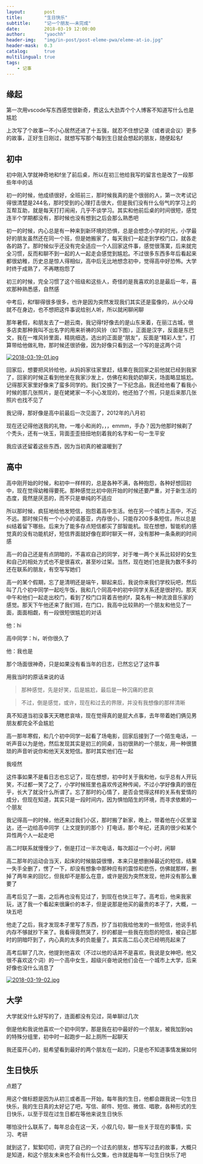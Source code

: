 ```yaml
---
layout:       post
title:        "生日快乐"
subtitle:     "记一个朋友——未完成"
date:         2018-03-19 12:00:00
author:       "yaochh"
header-img:   "img/in-post/post-eleme-pwa/eleme-at-io.jpg"
header-mask:  0.3
catalog:      true
multilingual: true
tags:
    - 记事
---
```

## 缘起

第一次用vscode写东西感觉很新奇，费这么大劲弄个个人博客不知道写什么也是尴尬
    
上次写了个故事一不小心居然还进了十五强，就忍不住想记录（或者说会议）更多的故事，正好生日刚过，就想写写那个每到生日就会想起的朋友，随便起名f

## 初中

初中刚入学就神奇地和f坐了前后桌，所以在初三他给我写的留言也是改了一段那些年中的话

初一的时候，他成绩很好，全班前三，那时候我真的是个很弱的人，第一次考试记得很清楚是244名，那时受到的心理打击很大，但是我们没有什么俗气的学习上的互帮互助，就是每天打打闹闹，几乎不谈学习。其实和他前后桌的时间很短，感觉连半个学期都没有，那时候也没有想到之后会那么熟悉吧

初一的时候，内心总是有一种来到新环境的恐惧，总是会想念小学的时光，小学最好的朋友虽然还在同一个班，但是她搬家了，每天我们一起走到学校门口，就各走各的路了。那时候似乎还没有完全适应一个人回家这件事，感觉很落寞，后来就完全习惯，反而和聊不到一起的人一起走会感觉到尴尬。不过很多东西多年后看起来都很幼稚，历史总是惊人得相似，高中后无比地想念初中，觉得高中好恐怖。大学时终于成熟了，不再瞎抱怨了

初三的时候，完全习惯了这个班级和这些人，奇怪的是我喜欢的总是最后一年，喜欢那种熟悉感，自然感

中考后，和f聊得很多很多，也许是因为突然发现我们其实还是蛮像的，从小父母就不在身边，也不想把这件事说给别人听，所以就闲聊闲聊

那年暑假，和朋友去了一趟云南，我记得f好像去的是山东来着，在丽江古城，很多店卖那种我叫不出名字的用来祈祷的风铃（如下图），正面是汉字，反面是东巴文，我在一堆风铃里面，精挑细选，选出的正面是“朋友”，反面是“精彩人生”，打算带给他做礼物，那时候还很骄傲，因为好像只看到这一个写的是这两个词

[![2018-03-19-01.jpg](https://i.loli.net/2018/03/24/5ab662f31b2bd.jpg)](https://i.loli.net/2018/03/24/5ab662f31b2bd.jpg)

回家后，想要把风铃给他，从妈妈家往家里赶，结果在我回家之前他就已经到我家了，回家的时候正看到他坐在我家沙发上，仿佛在和我奶奶聊天，场面略显尴尬。记得那天家里好像来了蛮多同学的。我们交换了一下纪念品，我还给他看了看我小时候的那几张照片，是在姥姥家一不小心发现的，他还拍了个照，只是后来那几张照片也找不见了

我记得，那好像是高中前最后一次见面了，2012年的八月初

现在还记得他送我的礼物，一堆小和尚的，，，emmm，手办？因为他那时候剃了个秃头，还有一块玉，背面歪歪扭扭地刻着我的名字和一句一生平安

我应该还留着这些东西，因为当初真的被温暖到了

## 高中

高中刚开始的时候，和初中一样样的，总是各种不满，各种抱怨，各种好想回初中，现在觉得幼稚得要死。那种感觉比初中刚开始的时候还要严重，对于新生活的态度，竟然是厌恶的，而不只是单纯的不适应

所以那时候，疯狂地给他发短信，抱怨着高中生活。他在另一个城市上高中，不近不远。那时候只有一个小小的诺基亚，内存很小，只能存200多条短信，所以总是纠结着留下哪些。后来为了能多存点短信都买了部智能机。现在想想，智能机的感觉真的没有功能机好，短信界面就好像在即时聊天一样，没有那种一条条刷的时间感

高一的自己还是有点阴暗的，不喜欢自己的同学，对于唯一两个关系比较好的女生和自己的相处方式也不是很喜欢，甚至吵过架。当然，现在她们也是我为数不多的还在联系的朋友，有空写写她们

高一的某个假期，忘了是清明还是端午，聊起来后，我说你来我们学校玩吧，然后叫了几个初中同学一起吃午饭，我和几个同高中的初中同学关系还是很好的。那天中午和他们一起走出校门，看到了校门口背着吉他的f，莫名有一种流浪音乐家的感觉。那天下午他还来了我们班，在门口，我高中比较熟的一个朋友和他见了一面，面面相觑，有一段很短很尴尬的对话

他：hi

高中同学：hi，听你很久了

他：我也是

那个场面很神奇，只是如果没有看当年的日志，已然忘记了这件事

用我当时的原话来说的话

>那种感觉，先是好笑，后是尴尬，最后是一种沉痛的悲哀

>不过，倒是感觉，或许，现在和过去的界限，并没有我想像的那样清晰

真不知道当初没事天天瞎悲哀啥，现在觉得真的是屁大点事，去年带着她们俩见男朋友都完全不会尴尬

高一那年寒假，和几个初中同学一起看了场电影，回家后接到了一个陌生电话，一听声音以为是他，然后发现其实是初三的同桌，当初很熟的一个朋友，用一种很猥琐的声音听说你和他天天发短信。那时其实他们在一起

我哑然

这件事如果不是看日志也忘记了，现在想想，初中时关于我和他，似乎总有人开玩笑，不过都一笑了之了，小学时候班里也喜欢传这种传闻，不过小学好像真的很在乎，长大了就没什么所谓了。忘了那时的心情了，是否会觉得这样的关系有爱情的成分，但现在知道，其实只是一段时间内，因为惧怕陌生的环境，而寻求依赖的一个朋友

我记得高一的时候，他还来过我们小区，那时搬了新家，晚上，带着他在小区里溜达，还一边给高中同学（上文提到的那个）打电话，那个年纪，还真的很少和某个异性两个人一起走吧

高二时联系就慢慢少了，倒是打过一半次电话，每次超过一个小时，闲聊

高二那年的运动会当天，起床的时候脑袋很懵，本来只是想删掉最近的短信，结果一失手全删了，愣了一下，却没有想象中那种应有的震惊和悲伤，仿佛就那样，删掉了两年来的回忆，但我却不是那么在意，或许是因为突然发现，他并没有那么重要了

高考后见了一面，之后再也没有见过了，到现在也快三年了。高考后，他来我家玩，送了我一个看起来很廉价的本子，但是说那是他买的最贵的本子了，大概，一块五吧

他走了之后，我才发现本子里写了东西，抄了当初我给他发的一些短信，他说手机内存不够就抄下来了。我看得竟然哭了，抄的都是一些我在抱怨的短信，被自己那时的阴暗吓到了，内心真的太多的负能量了。其实高二后心灵已经明亮起来了

高考后聊了几次，他提到他喜欢（不过以他的话并不是喜欢，我说是女神吧，他又很不喜欢这个词）的一个高中女生，超级兴奋地说他们会在一个城市上大学，后来好像也没什么消息了

[![2018-03-19-02.jpg](https://i.loli.net/2018/03/25/5ab6774186cb7.jpg)](https://i.loli.net/2018/03/25/5ab6774186cb7.jpg)

## 大学

大学就没什么好写的了，连面都没有见过，简单聊过几次

倒是他和我说他喜欢一个初中同学，那是我在初中最好的一个朋友，被我加到qq的特殊分组里，初中时一起跑步一起上厕所一起聊天

我还蛮开心的，挺希望看到最好的两个朋友在一起的，只是也不知道事情发展如何

## 生日快乐

点题了

用这个做标题是因为从初三或者高一开始，每年我的生日，他都会跟我说一句生日快乐，我的生日真的太好记了吧，写信、邮件、短信、微信、唱歌，各种形式的生日快乐，以至于现在过生日都在等他来说生日快乐

哪怕没什么联系了，每年总会在这一天，小叙几句，聊一些关于现在的事情，实习、考研

就到这了，絮絮叨叨，讲完了自己的一个过去的朋友，想写写过去的故事，大概只是知道，和这个朋友未来也不会有什么交集，也许就是每年一句生日快乐了吧







